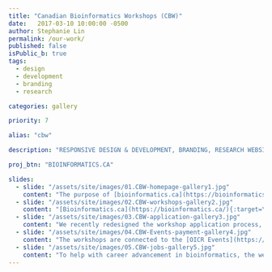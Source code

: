 ```yaml
---
title: "Canadian Bioinformatics Workshops (CBW)"
date:   2017-03-10 10:00:00 -0500
author: Stephanie Lin
permalink: /our-work/
published: false
isPublic_b: true
tags:
  - design
  - development
  - branding
  - research

categories: gallery

priority: 7

alias: "cbw"

description: "RESPONSIVE DESIGN & DEVELOPMENT, BRANDING, RESEARCH WEBSITE"

proj_btn: "BIOINFORMATICS.CA"

slides:
  - slide: "/assets/site/images/01.CBW-homepage-gallery1.jpg"
    content: "The purpose of [bioinformatics.ca](https://bioinformatics.ca/){:target=\"_blank\"} is to demonstrate OICR’s leadership in cancer bioinformatics and increase the involvement of OICR within education, healthcare and private sector communities."
  - slide: "/assets/site/images/02.CBW-workshops-gallery2.jpg"
    content: "[Bioinformatics.ca](https://bioinformatics.ca/){:target=\"_blank\"} aims to train the next generation of researchers by offering workshops for advanced technologies and the latest approaches in dealing with new data."
  - slide: "/assets/site/images/03.CBW-application-gallery3.jpg"
    content: "We recently redesigned the workshop application process, making it very smooth and appealing for trainees to apply.  During the design analysis process, we collaborated with CBW stakeholders to ensure that all user scenarios were met and all of the user problems were solved"    
  - slide: "/assets/site/images/04.CBW-Events-payment-gallery4.jpg"
    content: "The workshops are connected to the [OICR Events](https://events.oicr.on.ca/){:target=\"_blank\"} website that we built to collect payment using the Moneris payment solution."
  - slide: "/assets/site/images/05.CBW-jobs-gallery5.jpg"
    content: "To help with career advancement in bioinformatics, the website also includes [job postings](https://bioinformatics.ca/jobs){:target=\"_blank\"} and useful resources such as a [links directory](https://bioinformatics.ca/links_directory/){:target=\"_blank\"} with expert resources."
---
```

